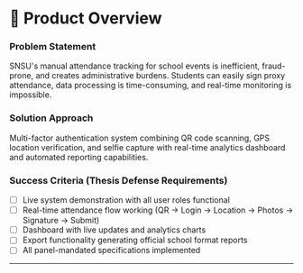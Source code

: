 # 🎯 Product Overview

### Problem Statement
SNSU's manual attendance tracking for school events is inefficient, fraud-prone, and creates administrative burdens. Students can easily sign proxy attendance, data processing is time-consuming, and real-time monitoring is impossible.

### Solution Approach
Multi-factor authentication system combining QR code scanning, GPS location verification, and selfie capture with real-time analytics dashboard and automated reporting capabilities.

### Success Criteria (Thesis Defense Requirements)
- [ ] Live system demonstration with all user roles functional
- [ ] Real-time attendance flow working (QR → Login → Location → Photos → Signature → Submit)  
- [ ] Dashboard with live updates and analytics charts
- [ ] Export functionality generating official school format reports
- [ ] All panel-mandated specifications implemented

---

